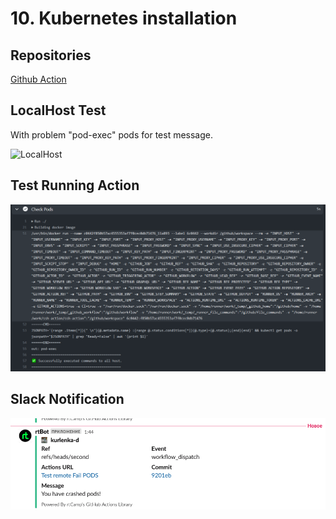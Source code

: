 # 10. Kubernetes installation


## Repositories

[Github Action](https://github.com/kurlenka-d/ssh-action/actions/workflows/ci_3.yml)

## LocalHost Test

With problem  "pod-exec" pods for test message.

![LocalHost](LocalHost_Screen.bmp)


## Test Running Action


![Test_FailPods_action](Test_FailPods_action.bmp)


## Slack Notification

![Slack_message](Slack_message.png)

